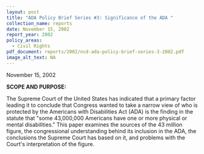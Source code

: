 ```yaml
---
layout: post
title: "ADA Policy Brief Series #3: Significance of the ADA "
collection_name: reports
date: November 15, 2002
report_year: 2002
policy_areas:
  - Civil Rights
pdf_document: reports/2002/ncd-ada-policy-brief-series-3-2002.pdf
image_alt_text: NA
---
```

November 15, 2002

**S﻿COPE AND PURPOSE:**

The Supreme Court of the United States has indicated that a primary factor leading it to conclude that Congress wanted to take a narrow view of who is protected by the Americans with Disabilities Act (ADA) is the finding in the statute that "some 43,000,000 Americans have one or more physical or mental disabilities." This paper examines the sources of the 43 million figure, the congressional understanding behind its inclusion in the ADA, the conclusions the Supreme Court has based on it, and problems with the Court's interpretation of the figure.